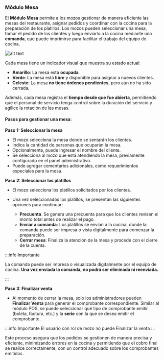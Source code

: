 ### Módulo Mesa

El **Módulo Mesa** permite a los mozos gestionar de manera eficiente las mesas del restaurante, asignar pedidos y coordinar con la cocina para la preparación de los platillos. Los mozos pueden seleccionar una mesa, tomar el pedido de los clientes y luego enviarlo a la cocina mediante una **comanda**, que puede imprimirse para facilitar el trabajo del equipo de cocina.

![alt text](img/mozoprincipal.jpg)

Cada mesa tiene un indicador visual que muestra su estado actual:
- **Amarillo**: La mesa está **ocupada**.
- **Verde**: La mesa está **libre** y disponible para asignar a nuevos clientes.
- **Celeste**: La mesa **no tiene órdenes pendientes**, pero aún no ha sido cerrada.

Además, cada mesa registra el **tiempo desde que fue abierta**, permitiendo que el personal de servicio tenga control sobre la duración del servicio y agilice la rotación de las mesas.



#### Pasos para gestionar una mesa:

**Paso 1: Seleccionar la mesa**
- El mozo selecciona la mesa donde se sentarán los clientes.
- Indica la cantidad de personas que ocuparán la mesa.
- Opcionalmente, puede ingresar el nombre del cliente.
- Se selecciona al mozo que está atendiendo la mesa, previamente configurado en el panel administrativo.
- Puede agregar comentarios adicionales, como requerimientos especiales para la mesa.

**Paso 2: Seleccionar los platillos**



- El mozo selecciona los platillos solicitados por los clientes.
- Una vez seleccionados los platillos, se presentan las siguientes opciones para continuar:

  - **Precuenta**: Se genera una precuenta para que los clientes revisen el monto total antes de realizar el pago.
  - **Enviar a comanda**: Los platillos se envían a la cocina, donde la comanda puede ser impresa o vista digitalmente para comenzar la preparación.
  - **Cerrar mesa**: Finaliza la atención de la mesa y procede con el cierre de la cuenta.

:::info Importante

La comanda puede ser impresa o visualizada digitalmente por el equipo de cocina. **Una vez enviada la comanda, no podrá ser eliminada ni reenviada.**

:::

**Paso 3: Finalizar venta**
- Al momento de cerrar la mesa, solo los administradores pueden **Finalizar Venta** para generar el comprobante correspondiente. Similar al módulo POS, se puede seleccionar qué tipo de comprobante emitir (boleta, factura, etc.) y la **serie** con la que se desea emitir el comprobante.

:::info Importante
El usuario con rol de mozo no puede Finalizar la venta
:::

Este proceso asegura que los pedidos se gestionen de manera precisa y eficiente, minimizando errores en la cocina y permitiendo que el cobro final se realice correctamente, con un control adecuado sobre los comprobantes emitidos.